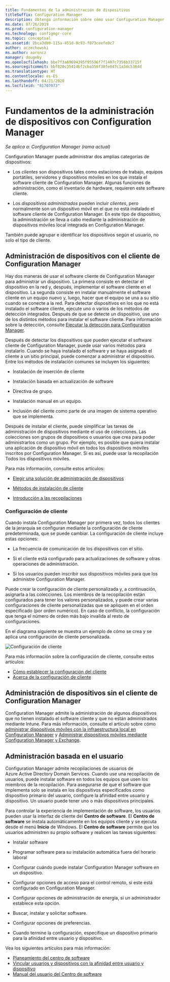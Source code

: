 ```yaml
---
title: Fundamentos de la administración de dispositivos
titleSuffix: Configuration Manager
description: Obtenga información sobre cómo usar Configuration Manager para administrar dispositivos.
ms.date: 07/26/2019
ms.prod: configuration-manager
ms.technology: configmgr-core
ms.topic: conceptual
ms.assetid: 2bca3db9-115a-451d-8c93-f073ceefe0c7
author: aczechowski
ms.author: aaroncz
manager: dougeby
ms.openlocfilehash: bbe7f3a69694395f95596f7f1497c7356b33715f
ms.sourcegitcommit: bbf820c35414bf2cba356f30fe047c1a34c5384d
ms.translationtype: HT
ms.contentlocale: es-ES
ms.lasthandoff: 04/21/2020
ms.locfileid: "81707073"
---
```

# <a name="fundamentals-of-managing-devices-with-configuration-manager"></a>Fundamentos de la administración de dispositivos con Configuration Manager

*Se aplica a: Configuration Manager (rama actual)*

Configuration Manager puede administrar dos amplias categorías de dispositivos:

- Los *clientes* son dispositivos tales como estaciones de trabajo, equipos portátiles, servidores y dispositivos móviles en los que instala el software cliente de Configuration Manager. Algunas funciones de administración, como el inventario de hardware, requieren este software cliente.  

- Los *dispositivos administrados* pueden incluir *clientes*, pero normalmente son un dispositivo móvil en el que no está instalado el software cliente de Configuration Manager. En este tipo de dispositivo, la administración se lleva a cabo mediante la administración de dispositivos móviles local integrada en Configuration Manager.

También puede agrupar e identificar los dispositivos según el usuario, no solo el tipo de cliente.

## <a name="managing-devices-with-the-configuration-manager-client"></a>Administración de dispositivos con el cliente de Configuration Manager

Hay dos maneras de usar el software cliente de Configuration Manager para administrar un dispositivo. La primera consiste en detectar el dispositivo en la red y, después, implementar el software cliente en el dispositivo. La segunda consiste en instalar manualmente el software cliente en un equipo nuevo y, luego, hacer que el equipo se una a su sitio cuando se conecte a la red. Para detectar dispositivos en los que no está instalado el software cliente, ejecute uno o varios de los métodos de detección integrados. Después de que se detecte un dispositivo, use uno de los distintos métodos para instalar el software cliente. Para información sobre la detección, consulte [Ejecutar la detección para Configuration Manager](../servers/deploy/configure/run-discovery.md).  

Después de detectar los dispositivos que pueden ejecutar el software cliente de Configuration Manager, puede usar varios métodos para instalarlo. Cuando se haya instalado el software y se haya asignado el cliente a un sitio principal, puede comenzar a administrar el dispositivo. Entre los métodos de instalación comunes se incluyen los siguientes:

- Instalación de inserción de cliente

- Instalación basada en actualización de software

- Directiva de grupo.

- Instalación manual en un equipo.

- Inclusión del cliente como parte de una imagen de sistema operativo que se implementa.  

Después de instalar el cliente, puede simplificar las tareas de administración de dispositivos mediante el uso de colecciones. Las colecciones son grupos de dispositivos o usuarios que crea para poder administrarlos como un grupo. Por ejemplo, es posible que quiera instalar una aplicación de dispositivo móvil en todos los dispositivos móviles inscritos por Configuration Manager. Si es así, puede usar la recopilación Todos los dispositivos móviles.  

Para más información, consulte estos artículos:  

- [Elegir una solución de administración de dispositivos](../plan-design/choose-a-device-management-solution.md)  

- [Métodos de instalación de cliente](../clients/deploy/plan/client-installation-methods.md)  

- [Introducción a las recopilaciones](../clients/manage/collections/introduction-to-collections.md)  

### <a name="client-settings"></a>Configuración de cliente

Cuando instala Configuration Manager por primera vez, todos los clientes de la jerarquía se configuran mediante la configuración de cliente predeterminada, que se puede cambiar. La configuración de cliente incluye estas opciones:

- La frecuencia de comunicación de los dispositivos con el sitio.

- Si el cliente está configurado para actualizaciones de software y otras operaciones de administración.

- Si los usuarios pueden inscribir sus dispositivos móviles para que los administre Configuration Manager.  

Puede crear la configuración de cliente personalizada y, a continuación, asignarla a las colecciones. Los miembros de la recopilación están configurados para tener los valores personalizados, y puede crear varias configuraciones de cliente personalizadas que se apliquen en el orden especificado (por orden numérico). En caso de conflicto, la configuración que tenga el número de orden más bajo invalida al resto de configuraciones.  

En el diagrama siguiente se muestra un ejemplo de cómo se crea y se aplica una configuración de cliente personalizada.  

![Configuración de cliente](media/ClientSettings.gif)  

Para más información sobre la configuración de cliente, consulte estos artículos:

- [Cómo establecer la configuración del cliente](../clients/deploy/configure-client-settings.md)
- [Acerca de la configuración de cliente](../clients/deploy/about-client-settings.md)


## <a name="managing-devices-without-the-configuration-manager-client"></a>Administración de dispositivos sin el cliente de Configuration Manager

Configuration Manager admite la administración de algunos dispositivos que no tienen instalado el software cliente y que no están administrados mediante Intune. Para más información, consulte el artículo sobre cómo [administrar dispositivos móviles con la infraestructura local en Configuration Manager](../../mdm/understand/manage-mobile-devices-with-on-premises-infrastructure.md) y [Administrar dispositivos móviles mediante Configuration Manager y Exchange](../../mdm/deploy-use/manage-mobile-devices-with-exchange-activesync.md).  

## <a name="user-based-management"></a>Administración basada en el usuario

Configuration Manager admite recopilaciones de usuarios de Azure Active Directory Domain Services. Cuando use una recopilación de usuarios, puede instalar software en todos los equipos que usen los miembros de la recopilación. Para asegurarse de que el software que implementa solo se instala en los dispositivos especificados como dispositivo primario del usuario, configure la afinidad entre usuario y dispositivo. Un usuario puede tener uno o más dispositivos principales.  

Para controlar la experiencia de implementación de software, los usuarios pueden usar la interfaz de cliente del **Centro de software**. El **Centro de software** se instala automáticamente en los equipos cliente y se ejecuta desde el menú **Inicio** de Windows. El **Centro de software** permite que los usuarios administren su propio software y realicen las tareas siguientes:  

- Instalar software  

- Programar software para su instalación automática fuera del horario laboral  

- Configurar cuándo puede instalar Configuration Manager software en un dispositivo.  

- Configurar opciones de acceso para el control remoto, si este está configurado en Configuration Manager.  

- Configurar opciones de administración de energía, si un administrador establece esta opción.  

- Buscar, instalar y solicitar software.

- Configurar opciones de preferencias.

- Cuando termine la configuración, especifique un dispositivo primario para la afinidad entre usuario y dispositivo.

Vea los siguientes artículos para más información:

- [Planeamiento del centro de software](../../apps/plan-design/plan-for-software-center.md)
- [Vincular usuarios y dispositivos con la afinidad entre usuario y dispositivo](../../apps/deploy-use/link-users-and-devices-with-user-device-affinity.md)
- [Manual del usuario del Centro de software](software-center.md)
